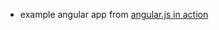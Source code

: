 - example angular app from [angular.js in action](https://www.manning.com/books/angularjs-in-action)
